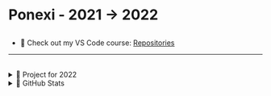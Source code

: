 # Ponexi - 2021 -> 2022

## 

- 🔭 Check out my VS Code course: [Repositories](https://github.com/PoNexiOFF?tab=repositories)

---

<br />

<details>
  <summary>📍 Project for 2022</summary>
  
<!--START_SECTION:activity-->
1. ✏️ Release v1 of [Korbo](https://github.com/PoNexiOFF?tab=repositories)!
<!--END_SECTION:activity-->

</details>

<details>
  <summary>📘 GitHub Stats</summary>

  <img align="left" alt="PoNexi's GitHub Stats" src="https://github-readme-stats.vercel.app/api?username=PoNexiOFF&show_icons=true&hide_border=false&title_color=08A7F1&icon_color=7FD6FF&bg_color=09131B&text_color=ffffff&border_color=5879FF" />
  <img align="left" alt="PoNexi's GitHub Languages Stats" src="https://github-readme-stats.vercel.app/api/top-langs/?username=PoNexiOFF&layout=compact&show_icons=true&hide_border=false&title_color=08A7F1&icon_color=7FD6FF&bg_color=09131B&text_color=ffffff&border_color=5879FF" />
  
</details>
